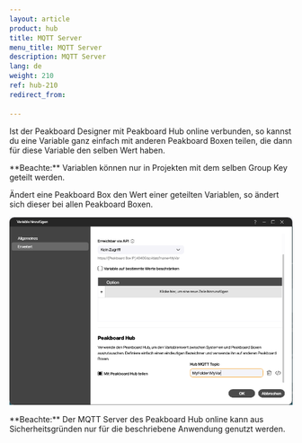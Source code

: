 ```yaml
---
layout: article
product: hub
title: MQTT Server
menu_title: MQTT Server
description: MQTT Server 
lang: de
weight: 210
ref: hub-210
redirect_from:

---
```


Ist der Peakboard Designer mit Peakboard Hub online verbunden, so kannst du eine Variable ganz einfach mit anderen Peakboard Boxen teilen, die dann für diese Variable den selben Wert haben.

<div class="box-warning" markdown="1"> **Beachte:**
Variablen können nur in Projekten mit dem selben Group Key geteilt werden.
</div>

Ändert eine Peakboard Box den Wert einer geteilten Variablen, so ändert sich dieser bei allen Peakboard Boxen.

![MQTT Server](/assets/images/hub/de_hub_mqtt-02.png)

<div class="box-warning" markdown="1"> **Beachte:**
Der MQTT Server des Peakboard Hub online kann aus Sicherheitsgründen nur für die beschriebene Anwendung genutzt werden.
</div>
